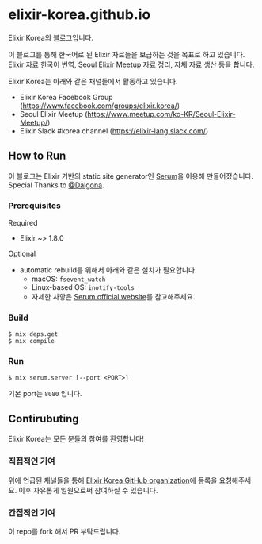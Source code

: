 # elixir-korea.github.io

Elixir Korea의 블로그입니다.

이 블로그를 통해 한국어로 된 Elixir 자료들을 보급하는 것을 목표로 하고 있습니다. Elixir 자료 한국어 번역, Seoul Elixir Meetup 자료 정리, 자체 자료 생산 등을 합니다.

Elixir Korea는 아래와 같은 채널들에서 활동하고 있습니다.

- Elixir Korea Facebook Group (https://www.facebook.com/groups/elixir.korea/)
- Seoul Elixir Meetup (https://www.meetup.com/ko-KR/Seoul-Elixir-Meetup/)
- Elixir Slack #korea channel (https://elixir-lang.slack.com/)

## How to Run

이 블로그는 Elixir 기반의 static site generator인 [Serum](https://github.com/Dalgona/Serum)을 이용해 만들어졌습니다. Special Thanks to [@Dalgona](https://github.com/Dalgona).

### Prerequisites

Required
- Elixir ~> 1.8.0

Optional
- automatic rebuild를 위해서 아래와 같은 설치가 필요합니다.
  - macOS: `fsevent_watch`
  - Linux-based OS: `inotify-tools`
  - 자세한 사항은 [Serum official website](https://dalgona.github.io/Serum/getting-started.html)를 참고해주세요.

### Build

```
$ mix deps.get
$ mix compile
```

### Run

```
$ mix serum.server [--port <PORT>]
```

기본 port는 `8080` 입니다.

## Contirubuting

Elixir Korea는 모든 분들의 참여를 환영합니다!

### 직접적인 기여

위에 언급된 채널들을 통해 [Elixir Korea GitHub organization](https://github.com/elixir-korea)에 등록을 요청해주세요. 이후 자유롭게 일원으로써 참여하실 수 있습니다.

### 간접적인 기여

이 repo를 fork 해서 PR 부탁드립니다.
